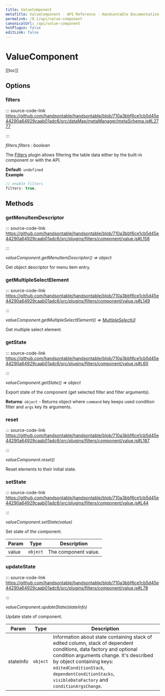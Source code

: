 ```yaml
---
title: ValueComponent
metaTitle: ValueComponent - API Reference - Handsontable Documentation
permalink: /9.1/api/value-component
canonicalUrl: /api/value-component
hotPlugin: false
editLink: false
---
```


# ValueComponent

[[toc]]
## Options

### filters
  
::: source-code-link https://github.com/handsontable/handsontable/blob/710a3bbf6ce1cb5d45e44290a64929caab01adc6/src/dataMap/metaManager/metaSchema.js#L2777

:::

_filters.filters : boolean_

The [Filters](#filters) plugin allows filtering the table data either by the built-in component or with the API.

**Default**: <code>undefined</code>  
**Example**  
```js
// enable filters
filters: true,
```

## Methods

### getMenuItemDescriptor
  
::: source-code-link https://github.com/handsontable/handsontable/blob/710a3bbf6ce1cb5d45e44290a64929caab01adc6/src/plugins/filters/component/value.js#L158

:::

_valueComponent.getMenuItemDescriptor() ⇒ object_

Get object descriptor for menu item entry.



### getMultipleSelectElement
  
::: source-code-link https://github.com/handsontable/handsontable/blob/710a3bbf6ce1cb5d45e44290a64929caab01adc6/src/plugins/filters/component/value.js#L149

:::

_valueComponent.getMultipleSelectElement() ⇒ [MultipleSelectUI](@/api/multipleSelectUI.md)_

Get multiple select element.



### getState
  
::: source-code-link https://github.com/handsontable/handsontable/blob/710a3bbf6ce1cb5d45e44290a64929caab01adc6/src/plugins/filters/component/value.js#L60

:::

_valueComponent.getState() ⇒ object_

Export state of the component (get selected filter and filter arguments).


**Returns**: `object` - Returns object where `command` key keeps used condition filter and `args` key its arguments.  

### reset
  
::: source-code-link https://github.com/handsontable/handsontable/blob/710a3bbf6ce1cb5d45e44290a64929caab01adc6/src/plugins/filters/component/value.js#L187

:::

_valueComponent.reset()_

Reset elements to their initial state.



### setState
  
::: source-code-link https://github.com/handsontable/handsontable/blob/710a3bbf6ce1cb5d45e44290a64929caab01adc6/src/plugins/filters/component/value.js#L44

:::

_valueComponent.setState(value)_

Set state of the component.


| Param | Type | Description |
| --- | --- | --- |
| value | `object` | The component value. |



### updateState
  
::: source-code-link https://github.com/handsontable/handsontable/blob/710a3bbf6ce1cb5d45e44290a64929caab01adc6/src/plugins/filters/component/value.js#L78

:::

_valueComponent.updateState(stateInfo)_

Update state of component.


| Param | Type | Description |
| --- | --- | --- |
| stateInfo | `object` | Information about state containing stack of edited column, stack of dependent conditions, data factory and optional condition arguments change. It's described by object containing keys: `editedConditionStack`, `dependentConditionStacks`, `visibleDataFactory` and `conditionArgsChange`. |


